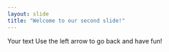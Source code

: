 ```yaml
---
layout: slide
title: "Welcome to our second slide!"
---
```

Your text
Use the left arrow to go back and have fun!
